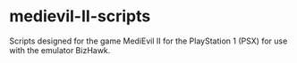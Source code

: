 # medievil-II-scripts
Scripts designed for the game MediEvil II for the PlayStation 1 (PSX) for use with the emulator BizHawk. 
